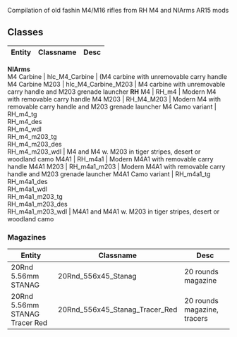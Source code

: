 Compilation of old fashin M4/M16 rifles from RH M4 and NIArms AR15 mods

## Classes




Entity | Classname | Desc
------------ | ------------- | -------------
**NIArms**   
M4 Carbine | hlc_M4_Carbine | (M4 carbine with unremovable carry handle
M4 Carbine M203 | hlc_M4_Carbine_M203 | M4 carbine with unremovable carry handle and M203 grenade launcher
**RH**
M4 | RH_m4 | Modern M4 with removable carry handle
M4 M203 | RH_M4_M203 | Modern M4 with removable carry handle and M203 grenade launcher
M4 Camo variant | RH_m4_tg<br />RH_m4_des<br />RH_m4_wdl<br />RH_m4_m203_tg<br />RH_m4_m203_des<br />RH_m4_m203_wdl | M4 and M4 w. M203 in tiger stripes, desert or woodland camo 
M4A1 | RH_m4a1 | Modern M4A1 with removable carry handle
M4A1 M203 | RH_m4a1_m203 | Modern M4A1 with removable carry handle and M203 grenade launcher
M4A1 Camo variant | RH_m4a1_tg<br />RH_m4a1_des<br />RH_m4a1_wdl<br />RH_m4a1_m203_tg<br />RH_m4a1_m203_des<br />RH_m4a1_m203_wdl | M4A1 and M4A1 w. M203 in tiger stripes, desert or woodland camo 

### Magazines
Entity | Classname | Desc
------------ | ------------- | -------------
20Rnd 5.56mm STANAG | 20Rnd_556x45_Stanag | 20 rounds magazine
20Rnd 5.56mm STANAG Tracer Red | 20Rnd_556x45_Stanag_Tracer_Red | 20 rounds magazine, tracers
